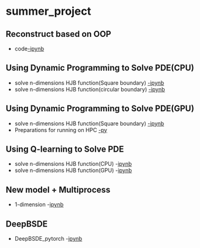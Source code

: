 # summer_project
## Reconstruct based on OOP
- code[-ipynb](src/Reconstruct.ipynb)
## Using Dynamic Programming to Solve PDE(CPU)
- solve n-dimensions HJB function(Square boundary) [-ipynb](src/value_iter_dirichlet_2d_fin.ipynb)
- solve n-dimensions HJB function(circular boundary) [-ipynb](src/value_iter_dirichlet_2d_fin_c.ipynb)
## Using Dynamic Programming to Solve PDE(GPU)
- solve n-dimensions HJB function(Square boundary) [-ipynb](src/value_iter_dirichlet_GPU_2d_fina.ipynb)
- Preparations for running on HPC [-py](src/value_iter_dirichlet_gpu_3d_for_hpc.py)
## Using Q-learning to Solve PDE
- solve n-dimensions HJB function(CPU) -[ipynb](src/Q_learning_dirichlet_2d_v01.ipynb)
- solve n-dimensions HJB function(GPU) -[ipynb](src/Q_learning_dirichlet_2d_vGPU.ipynb)
## New model + Multiprocess
- 1-dimension -[ipynb](src/multiprocessing_GPU_try.ipynb)
## DeepBSDE
- DeepBSDE_pytorch -[ipynb](DeepBSDE_pytorch/solver_pytorch_v04.ipynb)
